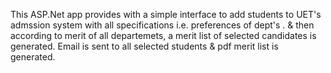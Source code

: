 This ASP.Net app provides with a simple interface to add students to UET's admssion system with all specifications i.e. preferences of dept's
.
& then according to merit of all departemets, a merit list of selected candidates is generated.
Email is sent to all selected students & pdf merit  list is generated.
